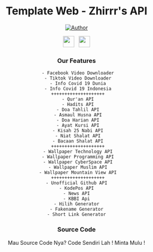 <div align="center">
 
# Template Web - Zhirrr's API
<p align="center">
<a href="https://github.com/Zhirrr"><img title="Author" src="https://img.shields.io/badge/Author-Zhirrr-orange.svg?style=for-the-badge&logo=github"></a>
</p>
<p align='center'>
   <a href="https://wa.me/6283898698875"><img height="30" src="https://c.top4top.io/p_1837yybbf0.jpeg"></a>&nbsp;&nbsp;
   <a href="https://instagram.com/zhirr_ajalah"><img height="30" src="https://raw.githubusercontent.com/TobyG74/TobyG74/main/instagram.jpg"></a>
</P>

### Our Features
```
 - Facebook Video Downloader
 - Tiktok Video Downloader
 - Info Covid 19 Dunia
 - Info Covid 19 Indonesia
 ++++++++++++++++++++
 - Qur'an API
 - Hadits API
 - Doa Tahlil API
 - Asmaul Husna API
 - Doa Harian API
 - Ayat Kursi API
 - Kisah 25 Nabi API
 - Niat Shalat API
 - Bacaan Shalat API
 ++++++++++++++++++++
 - Wallpaper Technology API
 - Wallpaper Programming API
 - Wallpaper CyberSpace API
 - Wallpaper Muslim API
 - Wallpaper Mountain View API
 ++++++++++++++++++++
- Unofficial Github API
- KodePos API
- News API
- KBBI Api
- Hilih Generator
- Fakename Generator
- Short Link Generator
```
### Source Code
Mau Source Code Nya? Code Sendiri Lah ! Minta Mulu !
